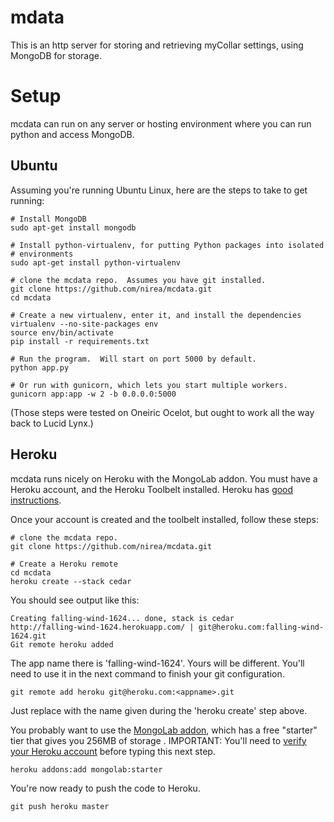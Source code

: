 mdata
=====

This is an http server for storing and retrieving myCollar settings, using
MongoDB for storage.

Setup
=====

mcdata can run on any server or hosting environment where you can run python
and access MongoDB.

Ubuntu
------ 

Assuming you're running Ubuntu Linux, here are the steps to take to get
running:

    # Install MongoDB
    sudo apt-get install mongodb

    # Install python-virtualenv, for putting Python packages into isolated
    # environments
    sudo apt-get install python-virtualenv

    # clone the mcdata repo.  Assumes you have git installed.
    git clone https://github.com/nirea/mcdata.git 
    cd mcdata

    # Create a new virtualenv, enter it, and install the dependencies
    virtualenv --no-site-packages env
    source env/bin/activate
    pip install -r requirements.txt

    # Run the program.  Will start on port 5000 by default.
    python app.py

    # Or run with gunicorn, which lets you start multiple workers.
    gunicorn app:app -w 2 -b 0.0.0.0:5000

(Those steps were tested on Oneiric Ocelot, but ought to work all the way back
to Lucid Lynx.)

Heroku
------

mcdata runs nicely on Heroku with the MongoLab addon.  You must have a Heroku
account, and the Heroku Toolbelt installed.  Heroku has [good instructions](http://devcenter.heroku.com/articles/quickstart).

Once your account is created and the toolbelt installed, follow these steps:

    # clone the mcdata repo.
    git clone https://github.com/nirea/mcdata.git 

    # Create a Heroku remote
    cd mcdata
    heroku create --stack cedar  

You should see output like this:

    Creating falling-wind-1624... done, stack is cedar
    http://falling-wind-1624.herokuapp.com/ | git@heroku.com:falling-wind-1624.git
    Git remote heroku added

The app name there is 'falling-wind-1624'.  Yours will be different.  You'll
need to use it in the next command to finish your git configuration.

    git remote add heroku git@heroku.com:<appname>.git

Just replace <appname> with the name given during the 'heroku create' step
above.

You probably want to use the [MongoLab
addon](http://devcenter.heroku.com/articles/mongolab), which has a free
"starter" tier that gives you 256MB of storage .  IMPORTANT: You'll need to
[verify your Heroku
account](http://devcenter.heroku.com/articles/account-verification) before
typing this next step.

    heroku addons:add mongolab:starter

You're now ready to push the code to Heroku.

    git push heroku master 
